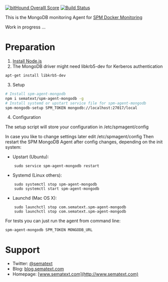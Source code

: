 [![bitHound Overalll Score](https://www.bithound.io/github/sematext/spm-agent-mongodb/badges/score.svg)](https://www.bithound.io/github/sematext/spm-agent-mongodb) [![Build Status](https://travis-ci.org/sematext/spm-agent-mongodb.svg?branch=master)](https://travis-ci.org/sematext/spm-agent-mongodb)

This is the MongoDB monitoring Agent for [SPM Docker Monitoring](http://sematext.com/spm/)

Work in progress ... 

# Preparation 

1. [Install Node.js](https://nodejs.org/en/download/package-manager/) 
2. The MongoDB driver might need libkrb5-dev for Kerberos authentication
```
apt-get install libkrb5-dev
```

3. Setup 

```sh
# Install spm-agent-mongodb 
npm i sematext/spm-agent-mongodb -g
# Install systemd or upstart service file for spm-agent-mongodb
spm-mongodb-setup SPM_TOKEN mongodb://localhost:27017/local
```


4. Configuration 

The setup script will store your configuration in /etc/spmagent/config 

In case you like to change settings later edit /etc/spmagent/config 
Then restart the SPM MongoDB Agent after config changes, depending on the init system:
- Upstart (Ubuntu):  
```
    sudo service spm-agent-mongodb restart 
```
- Systemd (Linux others):  
```
    sudo systemctl stop spm-agent-mongodb
    sudo systemctl start spm-agent-mongodb
```
- Launchd (Mac OS X): 
```
    sudo launchctl stop com.sematext.spm-agent-mongodb
    sudo launchctl stop com.sematext.spm-agent-mongodb
```

For tests you can just run the agent from command line:
```
spm-agent-mongodb SPM_TOKEN MONGODB_URL
```

# Support 

- Twitter: [@sematext](http://www.twitter.com/sematext)
- Blog: [blog.sematext.com](http://blog.sematext.com)
- Homepage: [www.sematext.com](http://www.sematext.com)

